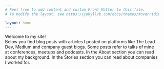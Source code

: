 ```yaml
---
# Feel free to add content and custom Front Matter to this file.
# To modify the layout, see https://jekyllrb.com/docs/themes/#overriding-theme-defaults

layout: home
---
```


Welcome to my site!<br/>
Below you find blog posts with articles I posted on platforms like The Lead Dev, Medium and company guest blogs.
Some posts refer to talks of mine at conferences, meetups and podcasts.
In the About section you can read about my background. In the Stories section you can read about companies I worked for.
